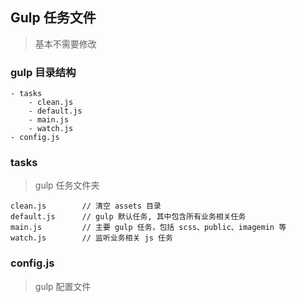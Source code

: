 ## Gulp 任务文件
> 基本不需要修改

### gulp 目录结构
```
- tasks
	- clean.js
	- default.js
	- main.js
	- watch.js 
- config.js
```

### tasks
> gulp 任务文件夹

```
clean.js        // 清空 assets 目录
default.js      // gulp 默认任务, 其中包含所有业务相关任务
main.js         // 主要 gulp 任务，包括 scss、public、imagemin 等
watch.js        // 监听业务相关 js 任务
```

### config.js
> gulp 配置文件
